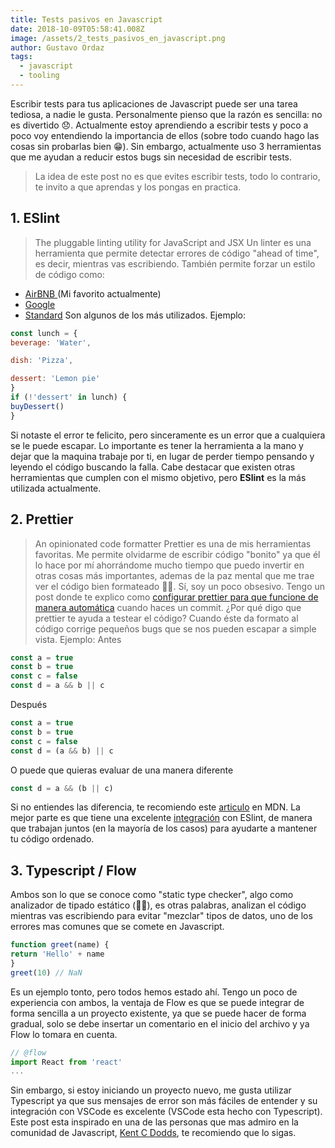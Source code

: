 ```yaml
---
title: Tests pasivos en Javascript
date: 2018-10-09T05:58:41.008Z
image: /assets/2_tests_pasivos_en_javascript.png
author: Gustavo Ordaz
tags:
  - javascript
  - tooling
---
```

Escribir tests para tus aplicaciones de Javascript puede ser una tarea tediosa, a nadie le gusta. Personalmente pienso que la razón es sencilla: no es divertido 😞. Actualmente estoy aprendiendo a escribir tests y poco a poco voy entendiendo la importancia de ellos (sobre todo cuando hago las cosas sin probarlas bien 😁).
Sin embargo, actualmente uso 3 herramientas que me ayudan a reducir estos bugs sin necesidad de escribir tests.
> La idea de este post no es que evites escribir tests, todo lo contrario, te invito a que aprendas y los pongas en practica.
## 1. ESlint
> The pluggable linting  utility  for JavaScript and JSX
Un linter es una herramienta que permite detectar errores de código "ahead of time", es decir, mientras vas escribiendo. 
También permite forzar un estilo de código como: 
- [AirBNB ](https://github.com/airbnb/javascript) (Mi favorito actualmente)
- [Google](https://google.github.io/styleguide/jsguide.html)
- [Standard](https://standardjs.com/)
Son algunos de los más utilizados.
Ejemplo:
```js
const lunch = {
beverage: 'Water',

dish: 'Pizza',

dessert: 'Lemon pie'
}
if (!'dessert' in lunch) {
buyDessert()
}
```
Si notaste el error te felicito, pero sinceramente es un error que a cualquiera se le puede escapar. Lo importante es tener la herramienta a la mano y dejar que la maquina trabaje por ti, en lugar de perder tiempo pensando y leyendo el código buscando la falla.
Cabe destacar que existen otras herramientas que cumplen con el mismo objetivo, pero **ESlint** es la más utilizada actualmente.
## 2. Prettier
> An opinionated code formatter
Prettier es una de mis herramientas favoritas. Me permite olvidarme de escribir código "bonito" ya que él lo hace por mí  ahorrándome mucho tiempo que puedo invertir en otras cosas más importantes, ademas de la paz mental que me trae ver el código bien formateado 💆‍♂️. Sí, soy un poco obsesivo.
Tengo un post donde te explico como [configurar prettier para que funcione de manera automática](https://blog.ordazgustavo.com/posts/configurar-prettier-para-dar-formato-a-tu-codigo-automaticamente/) cuando haces un commit.
¿Por qué digo que prettier te ayuda a testear el código?
Cuando éste da formato al código corrige pequeños bugs que se nos pueden escapar a simple vista.
Ejemplo: 
Antes
```js
const a = true
const b = true
const c = false
const d = a && b || c
```
Después
```js
const a = true
const b = true
const c = false
const d = (a && b) || c
```
O puede que quieras evaluar de una manera diferente
```js
const d = a && (b || c)
```
Si no entiendes las diferencia, te recomiendo este [articulo](https://developer.mozilla.org/es/docs/Web/JavaScript/Referencia/Operadores/Operator_Precedence) en MDN.
La mejor parte es que tiene una excelente [integración](https://github.com/prettier/eslint-config-prettier) con ESlint, de manera que trabajan juntos (en la mayoría de los casos) para ayudarte a mantener tu código ordenado.
## 3. Typescript / Flow
Ambos son lo que se conoce como "static type checker", algo como analizador de tipado estático (🤷‍♂️), es otras palabras, analizan el código mientras vas escribiendo para evitar "mezclar" tipos de datos, uno de los errores mas comunes que se comete en Javascript.
```js
function greet(name) {
return 'Hello' + name
}
greet(10) // NaN 
```
Es un ejemplo tonto, pero todos hemos estado ahí.
Tengo un poco de experiencia con ambos, la ventaja de Flow es que se puede integrar de forma sencilla a un proyecto existente, ya que se puede hacer de forma gradual, solo se debe insertar un comentario en el inicio del archivo y ya Flow lo tomara en cuenta.
```js
// @flow
import React from 'react'
...
```
Sin embargo, si estoy iniciando un proyecto nuevo, me gusta utilizar Typescript ya que sus mensajes de error son más fáciles de entender y su integración con VSCode es excelente (VSCode esta hecho con Typescript).
Este post esta inspirado en una de las personas que mas admiro en la comunidad de Javascript, [Kent C Dodds](https://twitter.com/kentcdodds), te recomiendo que lo sigas.
